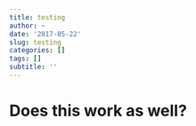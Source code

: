```yaml
---
title: testing
author: ~
date: '2017-05-22'
slug: testing
categories: []
tags: []
subtitle: ''
---
```


# Does this work as well?